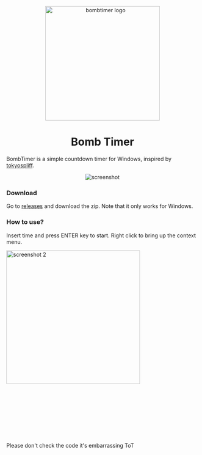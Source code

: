 <p align="center"><img src="https://github.com/user-attachments/assets/01094636-06dc-4432-bd63-72e882a3db16" alt="bombtimer logo" width="300"></p>
<h1 align="center">Bomb Timer</h1>
<p>BombTimer is a simple countdown timer for Windows, inspired by <a href="https://www.youtube.com/@tokyospliff">tokyospliff</a>.</p>
<p align="center"><img src="https://github.com/user-attachments/assets/3827f8f0-25cf-4619-a774-8d715d61b82d" alt="screenshot"></p>
<h3>Download</h3>
<p>Go to <a href="https://github.com/Stelusteee/BombTimer/releases">releases</a> and download the zip. Note that it only works for Windows.</p>
<h3>How to use?</h3>
<p>Insert time and press ENTER key to start. Right click to bring up the context menu.</p>
<img width="350" alt="screenshot 2" src="https://github.com/user-attachments/assets/d75226ca-1077-4dae-a606-195bf0e0a669">
<br><br><br><br><br><br><br><br><br><br>
Please don't check the code it's embarrassing ToT
